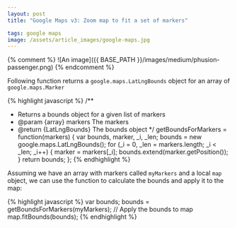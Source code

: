 ```yaml
---
layout: post
title: "Google Maps v3: Zoom map to fit a set of markers"

tags: google maps
image: /assets/article_images/google-maps.jpg
---
```


<!--more-->

{% comment %}
![An image]({{ BASE_PATH }}/images/medium/phusion-passenger.png)
{% endcomment %}


Following function returns a `google.maps.LatLngBounds` object for an array of `google.maps.Marker`

{% highlight javascript %}
/**
 * Returns a bounds object for a given list of markers
 * @param  {array} markers      The markers
 * @return {LatLngBounds}       The bounds object
 */
getBoundsForMarkers = function(markers) {
  var bounds, marker, _i, _len;
  bounds = new google.maps.LatLngBounds();
  for (_i = 0, _len = markers.length; _i < _len; _i++) {
    marker = markers[_i];
    bounds.extend(marker.getPosition());
  }
  return bounds;
};
{% endhighlight %}

Assuming we have an array with markers called `myMarkers` and a local `map` object, we can use the function to calculate the bounds and apply it to the map:

{% highlight javascript %}
var bounds;
bounds = getBoundsForMarkers(myMarkers);
// Apply the bounds to map
map.fitBounds(bounds);
{% endhighlight %}

